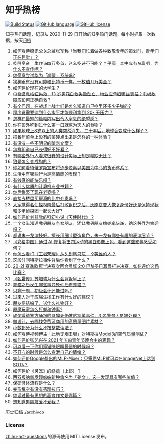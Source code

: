 # 知乎热榜
[![Build Status](https://github.com/ToWeLong/zhihu-hot-questions/workflows/CI/badge.svg)](https://github.com/ToWeLong/zhihu-hot-questions/actions)
[![GitHub language](https://img.shields.io/badge/language-golang-orange.svg)](https://golang.org/)
[![GitHub license](https://img.shields.io/github/license/ToWeLong/zhihu-hot-questions)](https://github.com/ToWeLong/zhihu-hot-questions/blob/main/LICENSE)

知乎热门话题，记录从 2020-11-29 日开始的知乎热门话题。每小时抓取一次数据，按天[归档](./archives)

<!-- BEGIN -->

1. [如何看待腾讯公关总监张军称「当我们忙着做各种致敬青年的策划时，青年们正在睡觉」？](https://www.zhihu.com/question/457759935)
1. [乾隆皇帝一生作诗四万多首，这么多诗不可能个个平庸，其中应有名篇吧，为什么不宣传呢？](https://www.zhihu.com/question/452762954)
1. [你愿意尝试华为「鸿蒙」系统吗?](https://www.zhihu.com/question/374012496)
1. [狗狗币有没有可能和比特币一样，一枚值几万美金？](https://www.zhihu.com/question/445598367)
1. [如何评价现在的大学生？](https://www.zhihu.com/question/26452022)
1. [电梯紧急按钮失效，13 岁男孩自救失败坠亡，物业应承担哪些责任？电梯故障应如何正确自救？](https://www.zhihu.com/question/457831377)
1. [有个问题，在战场上战士们是怎么知道自己枪里还多少子弹的?](https://www.zhihu.com/question/457546333)
1. [程序员需要达到什么水平才能顺利拿到 20k 无压力？](https://www.zhihu.com/question/47597895)
1. [怎样在最短的篇幅内写出令人窒息的绝望感？](https://www.zhihu.com/question/39211784)
1. [你在国外吃到过什么第一口就惊为天人的食物？](https://www.zhihu.com/question/321664580)
1. [如果地球上8岁以上的人类突然消失，二十年后，地球会变成什么样子？](https://www.zhihu.com/question/456356060)
1. [把餐厅菜单上没有的菜硬点出来是怎样的一种体验？](https://www.zhihu.com/question/277670488)
1. [有没有一些不明显的暗恋文案？](https://www.zhihu.com/question/426250514)
1. [怎样知道自己长得好不好看？](https://www.zhihu.com/question/27471809)
1. [有哪些外行人看来很蠢的设计实际上却是精妙无比？](https://www.zhihu.com/question/32189846)
1. [狼是怎么变成狗的？](https://www.zhihu.com/question/457687785)
1. [你如何看待俄罗斯宣布将逐步脱离以美国为中心的货币体系？](https://www.zhihu.com/question/457750369)
1. [生活中有哪些行为是高情商的表现？](https://www.zhihu.com/question/35215759)
1. [有钱真的能快乐吗？](https://www.zhihu.com/question/454685979)
1. [有什么优质的计算机专业书籍？](https://www.zhihu.com/question/64837679)
1. [你后悔娶了现在老婆吗？](https://www.zhihu.com/question/315457601)
1. [直接去楼盘买房真的比中介贵吗？](https://www.zhihu.com/question/393131996)
1. [大家觉得名侦探柯南最后打败组织之后，灰原哀变大恢复身份好还是保持现状和少年侦探团一起长大好?](https://www.zhihu.com/question/457584898)
1. [如何评价刘慈欣的科幻小说《天使时代》？](https://www.zhihu.com/question/50428892)
1. [一个女生知道我男朋友有女朋友，还让我男朋友给她拿快递，她这种行为合适吗？](https://www.zhihu.com/question/452456284)
1. [都说朱一龙演技好，擅长用细节塑造角色，朱一龙有哪些有趣的表演细节？](https://www.zhihu.com/question/457877251)
1. [《彩绘中国》通过 AI 修复将五四运动的黑白影像上色，看到这些影像感受如何？](https://www.zhihu.com/question/457739121)
1. [你怎么看打《王者荣耀》从头到尾只玩一个英雄的人？](https://www.zhihu.com/question/299758752)
1. [这段时间特斯拉事件背后你看到了什么？](https://www.zhihu.com/question/455860663)
1. [20-21 赛季欧冠半决赛次回合曼城 2:0 巴黎圣日耳曼打进决赛，如何评价这场比赛？](https://www.zhihu.com/question/457863658)
1. [《甄嬛传》苏培盛为什么会背叛皇上？](https://www.zhihu.com/question/456242618)
1. [养猫之后发生哪些事导致你后悔养猫？](https://www.zhihu.com/question/299176886)
1. [只剩一周，初级会计还能过吗 ?](https://www.zhihu.com/question/454746070)
1. [过来人对于应届生找工作有什么好的建议？](https://www.zhihu.com/question/35925659)
1. [朋友要结婚了，送什么礼物好？](https://www.zhihu.com/question/20063097)
1. [原魔玩家怎么打魈和钟离?](https://www.zhihu.com/question/457570662)
1. [如何看待警方通报的哥猝死仍被贴罚单事件，3 名警务人员被处理？](https://www.zhihu.com/question/457851891)
1. [做设计，去哪找免费可商用的高质量图片素材？](https://www.zhihu.com/question/294157721)
1. [小数部分为什么不按整数读法？](https://www.zhihu.com/question/456963708)
1. [如何看待视频博主「此地无垠王垠」对特斯拉Model3的空气质量测试？](https://www.zhihu.com/question/457805911)
1. [如何评价张艺兴在 2021 年五四青年节晚会中的表现？](https://www.zhihu.com/question/457808500)
1. [可以看一下你们家猫咪眼睛最圆的时候吗？](https://www.zhihu.com/question/454066115)
1. [不开心的时候是怎么宣泄自己的情绪？](https://www.zhihu.com/question/455014687)
1. [如何评价Google提出的MLP-Mixer：只需要MLP就可以在ImageNet上达到SOTA？](https://www.zhihu.com/question/457926000)
1. [如何评价《灵笼》的终章（上部）？](https://www.zhihu.com/question/457072944)
1. [西双版纳新发现蜘蛛新种命名为「姜文」，这一发现具有哪些价值？](https://www.zhihu.com/question/457371552)
1. [保研具体流程是什么？](https://www.zhihu.com/question/342150894)
1. [完形填空有没有答题技巧？](https://www.zhihu.com/question/21864589)
1. [你读过最有思想的高考作文是哪篇？](https://www.zhihu.com/question/316607757)
1. [想知道男朋友爱不爱我？](https://www.zhihu.com/question/300147312)

<!-- END -->

历史归档 [./archives](./archives)


### License
[zhihu-hot-questions](https://github.com/towelong/zhihu-hot-questions) 的源码使用 MIT License 发布。